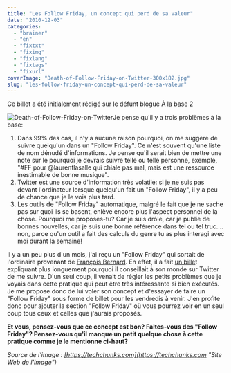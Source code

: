 ```yaml
---
title: "Les Follow Friday, un concept qui perd de sa valeur"
date: "2010-12-03"
categories: 
  - "brainer"
  - "en"
  - "fixtxt"
  - "fiximg"
  - "fixlang"
  - "fixtags"
  - "fixurl"
coverImage: "Death-of-Follow-Friday-on-Twitter-300x182.jpg"
slug: "les-follow-friday-un-concept-qui-perd-de-sa-valeur"
---
```


Ce billet a été initialement rédigé sur le défunt blogue À la base 2

![](images/Death-of-Follow-Friday-on-Twitter-300x182.jpg "Death-of-Follow-Friday-on-Twitter")Je pense qu'il y a trois problèmes à la base:

1. Dans 99% des cas, il n'y a aucune raison pourquoi, on me suggère de suivre quelqu'un dans un "Follow Friday". Ce n'est souvent qu'une liste de nom dénudé d'informations. Je pense qu'il serait bien de mettre une note sur le pourquoi je devrais suivre telle ou telle personne, exemple, "#FF pour @laurentlasalle qui chiale pas mal, mais est une ressource inestimable de bonne musique".
2. Twitter est une source d'information très volatile: si je ne suis pas devant l'ordinateur lorsque quelqu'un fait un "Follow Friday", il y a peu de chance que je le vois plus tard.
3. Les outils de "Follow Friday" automatique, malgré le fait que je ne sache pas sur quoi ils se basent, enlève encore plus l'aspect personnel de la chose. Pourquoi me proposes-tu? Car je suis drôle, car je publie de bonnes nouvelles, car je suis une bonne référence dans tel ou tel truc.... non, parce qu'un outil a fait des calculs du genre tu as plus interagi avec moi durant la semaine!

Il y a un peu plus d'un mois, j'ai reçu un "Follow Friday" qui sortait de l'ordinaire provenant de [François Bernard](https://twitter.com/frankbernards "Compte Twitter de François Bernard"). En effet, il a fait [un bille](https://frankbernards.wordpress.com/2010/10/22/follow-friday-frederic-harder/ "Billet de François Bernard pour mon Follow Friday")t expliquant plus longuement pourquoi il conseillait à son monde sur Twitter de me suivre. D'un seul coup, il venait de régler les petits problèmes que je voyais dans cette pratique qui peut être très intéressante si bien exécutés. Je me propose donc de lui voler son concept et d'essayer de faire un "Follow Friday" sous forme de billet pour les vendredis à venir. J'en profite donc pour ajouter la section "Follow Friday" où vous pourrez voir en un seul coup tous ceux et celles que j'aurais proposés.

**Et vous, pensez-vous que ce concept est bon? Faites-vous des "Follow Friday"? Pensez-vous qu'il manque un petit quelque chose à cette pratique comme je le mentionne ci-haut?**

_Source de l'image : [https://techchunks.com](https://techchunks.com "Site Web de l'image")_
